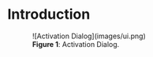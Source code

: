 # Introduction

<figure style="width:80%; margin-left:10%" markdown>
      ![Activation Dialog](images/ui.png)
      <figcaption><b>Figure 1</b>: Activation Dialog.</figcaption>
</figure>
